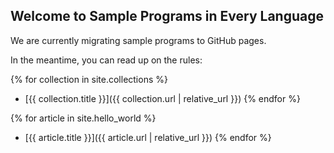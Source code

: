 ## Welcome to Sample Programs in Every Language

We are currently migrating sample programs to GitHub pages.

In the meantime, you can read up on the rules:

{% for collection in site.collections %}
  - [{{ collection.title }}]({{ collection.url | relative_url }})
{% endfor %}

{% for article in site.hello_world %}
  - [{{ article.title }}]({{ article.url | relative_url }})
{% endfor %}

[1]: hello-world/RULES.md
